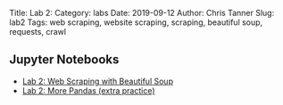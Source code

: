 Title: Lab 2:
Category: labs
Date: 2019-09-12
Author: Chris Tanner
Slug: lab2
Tags: web scraping, website scraping, scraping, beautiful soup, requests, crawl

## Jupyter Notebooks

- [Lab 2: Web Scraping with Beautiful Soup]({filename}cs109a_lab2_web_scraping.ipynb)
- [Lab 2: More Pandas (extra practice)]({filename}cs109a_lab2_more_pandas.ipynb)